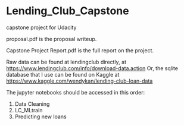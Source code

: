 # Lending_Club_Capstone
capstone project for Udacity

proposal.pdf is the proposal writeup.

Capstone Project Report.pdf is the full report on the project.

Raw data can be found at lendingclub directly, at https://www.lendingclub.com/info/download-data.action
Or, the sqlite database that I use can be found on Kaggle at https://www.kaggle.com/wendykan/lending-club-loan-data

The jupyter notebooks should be accessed in this order:
1. Data Cleaning
2. LC_MLtrain
3. Predicting new loans

